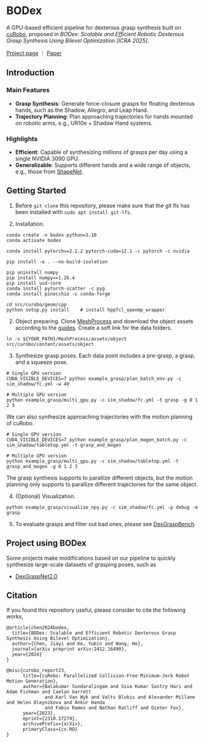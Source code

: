 # BODex

A GPU-based efficient pipeline for dexterous grasp synthesis built on [cuRobo](https://github.com/NVlabs/curobo/tree/main), proposed in *BODex: Scalable and Efficient Robotic Dexterous Grasp Synthesis Using Bilevel Optimization [ICRA 2025]*.

[Project page](https://pku-epic.github.io/BODex/) ｜ [Paper](https://arxiv.org/abs/2412.16490)

## Introduction
### Main Features
- **Grasp Synthesis**: Generate force-closure grasps for floating dexterous hands, such as the Shadow, Allegro, and Leap Hand.
- **Trajectory Planning**: Plan approaching trajectories for hands mounted on robotic arms, e.g., UR10e + Shadow Hand systems.

### Highlights
- **Efficient**: Capable of synthesizing millions of grasps per day using a single NVIDIA 3090 GPU.
- **Generalizable**: Supports different hands and a wide range of objects, e.g., those from [ShapeNet](https://shapenet.org/).

## Getting Started
1. Before `git clone` this repository, please make sure that the git lfs has been installed with `sudo apt install git-lfs`.

2. Installation.
```
conda create -n bodex python=3.10
conda activate bodex

conda install pytorch==2.2.2 pytorch-cuda=12.1 -c pytorch -c nvidia 

pip install -e . --no-build-isolation  

pip uninstall numpy
pip install numpy==1.26.4
pip install usd-core 
conda install pytorch-scatter -c pyg
conda install pinocchio -c conda-forge

cd src/curobo/geom/cpp
python setup.py install    # install hppfcl_openmp_wrapper
```

2. Object preparing. Clone [MeshProcess](https://github.com/JYChen18/MeshProcess) and download the object assets according to the [guides](https://github.com/JYChen18/MeshProcess/tree/main/src/dataset#dexgraspnet). Create a soft link for the data folders.
```
ln -s ${YOUR_PATH}/MeshProcess/assets/object src/curobo/content/assets/object  
```
   
3. Synthesize grasp poses. Each data point includes a pre-grasp, a grasp, and a squeeze pose. 
```
# Single GPU version
CUDA_VISIBLE_DEVICES=7 python example_grasp/plan_batch_env.py -c sim_shadow/fc.yml -w 40 

# Multiple GPU version
python example_grasp/multi_gpu.py -c sim_shadow/fc.yml -t grasp -g 0 1 2 3 
```
We can also synthesize approaching trajectories with the motion planning of cuRobo.
 ```
# Single GPU version
CUDA_VISIBLE_DEVICES=7 python example_grasp/plan_mogen_batch.py -c sim_shadow/tabletop.yml -t grasp_and_mogen

# Multiple GPU version
python example_grasp/multi_gpu.py -c sim_shadow/tabletop.yml -t grasp_and_mogen -g 0 1 2 3 
```
The grasp synthesis supports to parallize different objects, but the motion planning only supports to parallize different trajectories for the same object.

4. (Optional) Visualization.
```
python example_grasp/visualize_npy.py -c sim_shadow/fc.yml -p debug -m grasp
```
5. To evaluate grasps and filter out bad ones, please see [DexGraspBench](https://github.com/JYChen18/DexGraspBench).

## Project using BODex
Some projects make modifications based on our pipeline to quickly synthesize large-scale datasets of grasping poses, such as 
- [DexGraspNet2.0](https://pku-epic.github.io/DexGraspNet2.0/)
<!-- - [GraspVLA (coming soon)]() -->

## Citation

If you found this repository useful, please consider to cite the following works,

```
@article{chen2024bodex,
  title={BODex: Scalable and Efficient Robotic Dexterous Grasp Synthesis Using Bilevel Optimization},
  author={Chen, Jiayi and Ke, Yubin and Wang, He},
  journal={arXiv preprint arXiv:2412.16490},
  year={2024}
}

@misc{curobo_report23,
      title={cuRobo: Parallelized Collision-Free Minimum-Jerk Robot Motion Generation},
      author={Balakumar Sundaralingam and Siva Kumar Sastry Hari and Adam Fishman and Caelan Garrett
              and Karl Van Wyk and Valts Blukis and Alexander Millane and Helen Oleynikova and Ankur Handa
              and Fabio Ramos and Nathan Ratliff and Dieter Fox},
      year={2023},
      eprint={2310.17274},
      archivePrefix={arXiv},
      primaryClass={cs.RO}
}
```
